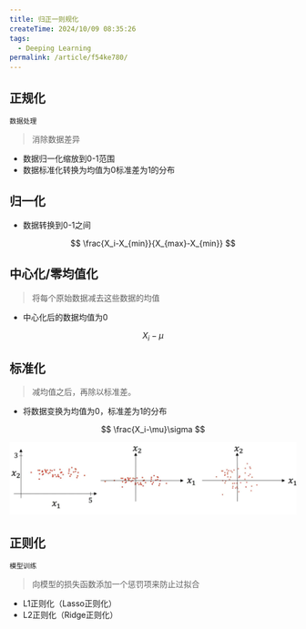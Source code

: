 ```yaml
---
title: 归正一则规化
createTime: 2024/10/09 08:35:26
tags:
  - Deeping Learning
permalink: /article/f54ke780/
---
```

## 正规化

`数据处理`

> 消除数据差异

- 数据归一化缩放到0-1范围
- 数据标准化转换为均值为0标准差为1的分布

## 归一化

- 数据转换到0-1之间

$$
\frac{X_i-X_{min}}{X_{max}-X_{min}}
$$

## 中心化/零均值化

> 将每个原始数据减去这些数据的均值

- 中心化后的数据均值为0

$$
X_i-\mu
$$

## 标准化

> 减均值之后，再除以标准差。

- 将数据变换为均值为0，标准差为1的分布

$$
\frac{X_i-\mu}\sigma
$$

![img](./%E5%BD%92%E6%AD%A3%E4%B8%80%E5%88%99%E8%A7%84%E5%8C%96.assets/format,png.png)

## 正则化

`模型训练`

> 向模型的损失函数添加一个惩罚项来防止过拟合

- L1正则化（Lasso正则化）
- L2正则化（Ridge正则化）